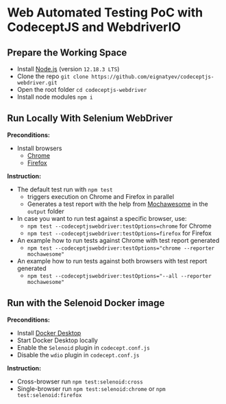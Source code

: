 # Web Automated Testing PoC with CodeceptJS and WebdriverIO

## Prepare the Working Space

* Install [Node.js](https://nodejs.org/en/) (version `12.18.3 LTS`)
* Clone the repo `git clone https://github.com/eignatyev/codeceptjs-webdriver.git`
* Open the root folder `cd codeceptjs-webdriver`
* Install node modules `npm i`

## Run Locally With Selenium WebDriver

**Preconditions:**

* Install browsers
  * [Chrome](https://www.google.com/intl/en_ie/chrome/)
  * [Firefox](https://www.mozilla.org/en-US/firefox/new/)

**Instruction:**

* The default test run with `npm test`
  * triggers execution on Chrome and Firefox in parallel
  * Generates a test report with the help from [Mochawesome](https://www.npmjs.com/package/mochawesome) in the `output` folder
* In case you want to run test against a specific browser, use:
  * `npm test --codeceptjswebdriver:testOptions=chrome` for Chrome
  * `npm test --codeceptjswebdriver:testOptions=firefox` for Firefox
* An example how to run tests against Chrome with test report generated
  * `npm test --codeceptjswebdriver:testOptions="chrome --reporter mochawesome"`
* An example how to run tests against both browsers with test report generated
  * `npm test --codeceptjswebdriver:testOptions="--all --reporter mochawesome"`

## Run with the Selenoid Docker image

**Preconditions:**

* Install [Docker Desktop](https://docs.docker.com/desktop/)
* Start Docker Desktop locally
* Enable the `Selenoid` plugin in `codecept.conf.js`
* Disable the `wdio` plugin in `codecept.conf.js`

**Instruction:**

* Cross-browser run `npm test:selenoid:cross`
* Single-browser run `npm test:selenoid:chrome` or `npm test:selenoid:firefox`

